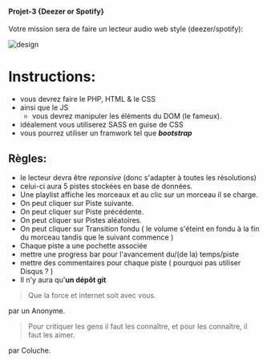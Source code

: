 #### Projet-3 {Deezer or Spotify}

Votre mission sera de faire un lecteur audio web style (deezer/spotify):

![design](https://amazingaudioplayer.com/wp-content/uploads/2013/09/audioplayerwithplaylist.png)

# Instructions:
+ vous devrez faire le PHP, HTML & le CSS
+ ainsi que le JS
   	+ vous devrez manipuler les éléments du DOM (le fameux). 
+ idéalement vous utiliserez SASS en guise de CSS
+ vous pourrez utiliser un framwork  tel que __*bootstrap*__

##  Règles:
+ le lecteur devra être *reponsive* (donc s'adapter à toutes les résolutions)
+ celui-ci aura 5 pistes stockées en base de données.
+ Une playlist affiche les morceaux et au clic sur un morceau il se charge.
+ On peut cliquer sur Piste suivante.
+ On peut cliquer sur Piste précédente.
+ On peut cliquer sur Pistes aléatoires.
+ On peut cliquer sur Transition fondu ( le volume s'éteint en fondu à la fin du morceau tandis que le suivant commence )
+ Chaque piste a une pochette associée
+ mettre une progress bar pour l'avancement du/(de la) temps/piste
+ mettre des commentaires pour chaque piste ( pourquoi pas utiliser Disqus ? ) 
+ Il n'y aura qu'__un dépôt git__

> Que la force et internet soit avec vous.

par un Anonyme.

> Pour critiquer les gens il faut les connaître, et pour les connaître, il faut les aimer.

 par Coluche.

